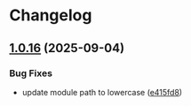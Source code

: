 # Changelog

## [1.0.16](https://github.com/retawsolit/wemeet-protocol/compare/v1.0.15...v1.0.16) (2025-09-04)


### Bug Fixes

* update module path to lowercase ([e415fd8](https://github.com/retawsolit/wemeet-protocol/commit/e415fd8d4ae3e95920b28b9a31f1a169e167bc8d))
